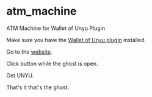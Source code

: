 # atm_machine
 ATM Machine for Wallet of Unyu Plugin

Make sure you have the [Wallet of Unyu plugin](https://github.com/nikolat/wallet_of_unyu) installed.

Go to the [website](https://zichqec.github.io/atm_machine/).

Click button while the ghost is open.

Get UNYU.

That's it that's the ghost.
